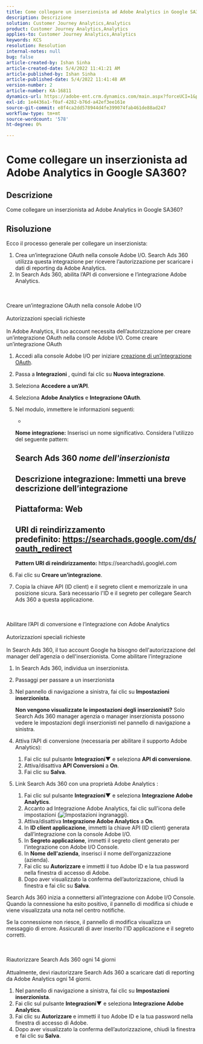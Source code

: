 ```yaml
---
title: Come collegare un inserzionista ad Adobe Analytics in Google SA360?
description: Descrizione
solution: Customer Journey Analytics,Analytics
product: Customer Journey Analytics,Analytics
applies-to: Customer Journey Analytics,Analytics
keywords: KCS
resolution: Resolution
internal-notes: null
bug: false
article-created-by: Ishan Sinha
article-created-date: 5/4/2022 11:41:21 AM
article-published-by: Ishan Sinha
article-published-date: 5/4/2022 11:41:48 AM
version-number: 2
article-number: KA-16811
dynamics-url: https://adobe-ent.crm.dynamics.com/main.aspx?forceUCI=1&pagetype=entityrecord&etn=knowledgearticle&id=2e22a71b-9fcb-ec11-a7b5-6045bd00db25
exl-id: 1e4436a1-f0af-4282-b76d-a42ef3ee161e
source-git-commit: e8f4ca2dd578944d4fe399074fab461de88ad247
workflow-type: tm+mt
source-wordcount: '578'
ht-degree: 0%

---
```


# Come collegare un inserzionista ad Adobe Analytics in Google SA360?

## Descrizione


Come collegare un inserzionista ad Adobe Analytics in Google SA360?


## Risoluzione


Ecco il processo generale per collegare un inserzionista:

1. Crea un’integrazione OAuth nella console Adobe I/O. Search Ads 360 utilizza questa integrazione per ricevere l’autorizzazione per scaricare i dati di reporting da Adobe Analytics.
2. In Search Ads 360, abilita l’API di conversione e l’integrazione Adobe Analytics.

<br><br>Creare un’integrazione OAuth nella console Adobe I/O<br><br>Autorizzazioni speciali richieste<br><br>
In Adobe Analytics, il tuo account necessita dell’autorizzazione per creare un’integrazione OAuth nella console Adobe I/O.
Come creare un’integrazione OAuth
1. Accedi alla console Adobe I/O per iniziare [creazione di un’integrazione OAuth](https://www.adobe.io/authentication/auth-methods.html#!AdobeDocs/adobeio-auth/master/AuthenticationOverview/OAuthIntegration.md).
2. Passa a <b>Integrazioni</b> , quindi fai clic su <b>Nuova integrazione</b>.
3. Seleziona <b>Accedere a un’API</b>.
4. Seleziona <b>Adobe Analytics</b> e <b>Integrazione OAuth</b>.
5. Nel modulo, immettere le informazioni seguenti:

   - 





      <b>Nome integrazione:</b> Inserisci un nome significativo. Considera l&#39;utilizzo del seguente pattern:



      Search Ads 360 *nome dell&#39;inserzionista*
   - 


      <b>Descrizione integrazione:</b> Immetti una breve descrizione dell’integrazione
   - 


      <b>Piattaforma:</b> Web
   - 


      <b>URI di reindirizzamento predefinito:</b> https://searchads.google.com/ds/oauth_redirect
   - 


      <b>Pattern URI di reindirizzamento:</b> https://searchads\\.google\\\.com
6. Fai clic su <b>Creare un’integrazione</b>.
7. Copia la chiave API (ID client) e il segreto client e memorizzale in una posizione sicura. Sarà necessario l&#39;ID e il segreto per collegare Search Ads 360 a questa applicazione.

<br><br>Abilitare l’API di conversione e l’integrazione con Adobe Analytics<br><br>Autorizzazioni speciali richieste<br><br>
In Search Ads 360, il tuo account Google ha bisogno dell&#39;autorizzazione del manager dell&#39;agenzia o dell&#39;inserzionista.
Come abilitare l’integrazione
1. In Search Ads 360, individua un inserzionista.
2. Passaggi per passare a un inserzionista
3. Nel pannello di navigazione a sinistra, fai clic su <b>Impostazioni inserzionista</b>.



   <b>Non vengono visualizzate le impostazioni degli inserzionisti?</b> Solo Search Ads 360 manager agenzia o manager inserzionista possono vedere le impostazioni degli inserzionisti nel pannello di navigazione a sinistra.
4. Attiva l’API di conversione (necessaria per abilitare il supporto Adobe Analytics):

   1. Fai clic sul pulsante <b>Integrazioni▼</b> e seleziona <b>API di conversione</b>.
   2. Attiva/disattiva <b>API Conversioni</b> a <b>On</b>.
   3. Fai clic su <b>Salva</b>.
5. Link Search Ads 360 con una proprietà Adobe Analytics :

   1. Fai clic sul pulsante <b>Integrazioni▼</b> e seleziona <b>Integrazione Adobe Analytics</b>.
   2. Accanto ad Integrazione Adobe Analytics, fai clic sull&#39;icona delle impostazioni (![Impostazioni ingranaggi](https://lh3.googleusercontent.com/epGzW5mbor9RE_qz89J5G7pIHHCI0kfzQSMglH7hxWZlWkyoRtS1urgdIttMd71uOtk=w18 "Impostazioni ingranaggi")).
   3. Attiva/disattiva <b>Integrazione Adobe Analytics</b> a <b>On</b>.
   4. In <b>ID client applicazione</b>, immetti la chiave API (ID client) generata dall’integrazione con la console Adobe I/O.
   5. In <b>Segreto applicazione</b>, immetti il segreto client generato per l’integrazione con Adobe I/O Console.
   6. In <b>Nome dell&#39;azienda</b>, inserisci il nome dell’organizzazione (azienda).
   7. Fai clic su <b>Autorizzare </b>e immetti il tuo Adobe ID e la tua password nella finestra di accesso di Adobe.
   8. Dopo aver visualizzato la conferma dell’autorizzazione, chiudi la finestra e fai clic su <b>Salva</b>.


Search Ads 360 inizia a connettersi all’integrazione con Adobe I/O Console. Quando la connessione ha esito positivo, il pannello di modifica si chiude e viene visualizzata una nota nel centro notifiche.

Se la connessione non riesce, il pannello di modifica visualizza un messaggio di errore. Assicurati di aver inserito l&#39;ID applicazione e il segreto corretti.


<br><br>Riautorizzare Search Ads 360 ogni 14 giorni<br><br>
Attualmente, devi riautorizzare Search Ads 360 a scaricare dati di reporting da Adobe Analytics ogni 14 giorni.

1. Nel pannello di navigazione a sinistra, fai clic su <b>Impostazioni inserzionista</b>.
2. Fai clic sul pulsante <b>Integrazioni▼</b> e seleziona <b>Integrazione Adobe Analytics</b>.
3. Fai clic su <b>Autorizzare </b>e immetti il tuo Adobe ID e la tua password nella finestra di accesso di Adobe.
4. Dopo aver visualizzato la conferma dell’autorizzazione, chiudi la finestra e fai clic su <b>Salva</b>.
